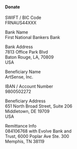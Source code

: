 #### Donate

SWIFT / BIC Code\
FRNAUS44XXX

Bank Name\
First National Bankers Bank

Bank Address\
7813 Office Park Blvd\
Baton Rouge, LA, 70809\
USA

Beneficiary Name\
ArtSense, Inc.

IBAN / Account Number\
9800502272

Beneficiary Address\
651 North Broad Street, Suite 206\
Middletown, DE 19709\
USA

Remittance Info\
084106768 with Evolve Bank and\
Trust, 6000 Poplar Ave Ste. 300\
Memphis, TN 38119